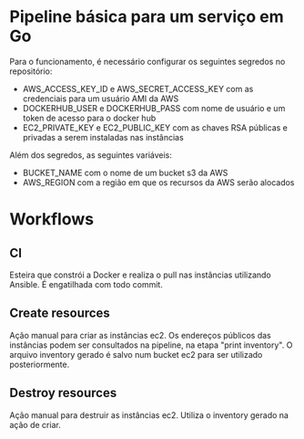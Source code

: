 # Pipeline básica para um serviço em Go

Para o funcionamento, é necessário configurar os seguintes segredos no repositório:
* AWS_ACCESS_KEY_ID e AWS_SECRET_ACCESS_KEY com as credenciais para um usuário AMI da AWS
* DOCKERHUB_USER e DOCKERHUB_PASS com nome de usuário e um token de acesso para o docker hub
* EC2_PRIVATE_KEY e EC2_PUBLIC_KEY com as chaves RSA públicas e privadas a serem instaladas nas instâncias

Além dos segredos, as seguintes variáveis:
* BUCKET_NAME com o nome de um bucket s3 da AWS
* AWS_REGION com a região em que os recursos da AWS serão alocados

# Workflows
## CI
Esteira que constrói a Docker e realiza o pull nas instâncias utilizando Ansible. É engatilhada com todo commit.

## Create resources
Ação manual para criar as instâncias ec2. Os endereços públicos das instâncias podem ser consultados na pipeline, na etapa "print inventory".
O arquivo inventory gerado é salvo num bucket ec2 para ser utilizado posteriormente.

## Destroy resources
Ação manual para destruir as instâncias ec2. Utiliza o inventory gerado na ação de criar.

